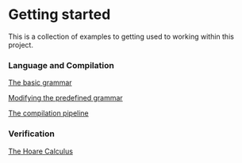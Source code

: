 # Getting started

This is a collection of examples to getting used to working within this project.

### Language and Compilation

[The basic grammar](basic_grammar.md)

[Modifying the predefined grammar](modify_grammar.md)

[The compilation pipeline](compilation_pipeline.md)

### Verification

[The Hoare Calculus](hoare_calculus.md)
